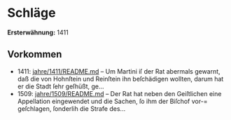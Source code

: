 # Schläge

**Ersterwähnung:** 1411

## Vorkommen
- 1411: [jahre/1411/README.md](../jahre/1411/README.md) – Um Martini iſ der Rat abermals gewarnt, daß die
von Hohnſtein und Reinſtein ihn beſchädigen wollten,
darum hat er die Stadt ſehr geſhüßt, ge...
- 1509: [jahre/1509/README.md](../jahre/1509/README.md) – Der Rat hat neben den Geiſtlichen eine Appellation
eingewendet und die Sachen, ſo ihm der Biſchof vor-=
geſchlagen, ſonderlih die Strafe des...
